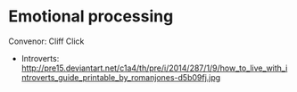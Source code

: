 # Emotional processing
Convenor: Cliff Click

* Introverts: http://pre15.deviantart.net/c1a4/th/pre/i/2014/287/1/9/how_to_live_with_introverts_guide_printable_by_romanjones-d5b09fj.jpg